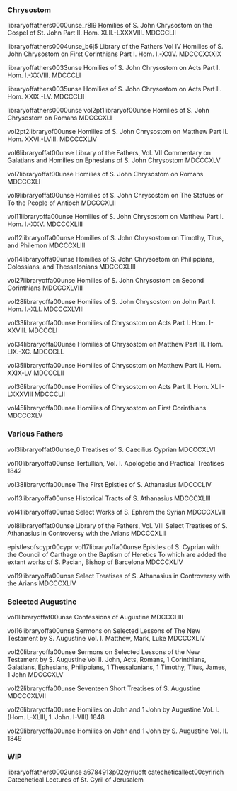 ### Chrysostom

libraryoffathers0000unse_r8l9
Homilies of S. John Chrysostom on the Gospel of St. John
Part II. Hom. XLII.-LXXXVIII.
MDCCCLII

libraryoffathers0004unse_b6j5
Library of the Fathers
Vol IV
Homilies of S. John Chrysostom on First Corinthians
Part I. Hom. I.-XXIV.
MDCCCXXXIX

libraryoffathers0033unse
Homilies of S. John Chrysostom on Acts
Part I. Hom. I.-XXVIII.
MDCCCLI

libraryoffathers0035unse
Homilies of S. John Chrysostom on Acts
Part II. Hom. XXIX.-LV.
MDCCCLII

libraryoffathers0000unse
vol2pt1libraryof00unse
Homilies of S. John Chrysostom on Romans
MDCCCXLI

vol2pt2libraryof00unse
Homilies of S. John Chrysostom on Matthew
Part II. Hom. XXVI.-LVIII.
MDCCCXLIV

vol6libraryoffat00unse
Library of the Fathers, Vol. VII
Commentary on Galatians and Homilies on Ephesians of S. John Chrysostom
MDCCCXLV

vol7libraryoffat00unse
Homilies of S. John Chrysostom on Romans
MDCCCXLI

vol9libraryoffat00unse
Homilies of S. John Chrysostom on The Statues or To the People of Antioch
MDCCCXLII

vol11libraryoffa00unse
Homilies of S. John Chrysostom on Matthew
Part I. Hom. I.-XXV.
MDCCCXLIII

vol12libraryoffa00unse
Homilies of S. John Chrysostom on Timothy, Titus, and Philemon
MDCCCXLIII

vol14libraryoffa00unse
Homilies of S. John Chrysostom on Philippians, Colossians, and Thessalonians
MDCCCXLIII

vol27libraryoffa00unse
Homilies of S. John Chrysostom on Second Corinthians
MDCCCXLVIII

vol28libraryoffa00unse
Homilies of S. John Chrysostom on John
Part I. Hom. I.-XLI.
MDCCCXLVIII

vol33libraryoffa00unse
Homilies of Chrysostom on Acts
Part I. Hom. I-XXVIII.
MDCCCLI

vol34libraryoffa00unse
Homilies of Chrysostom on Matthew
Part III. Hom. LIX.-XC.
MDCCCLI.

vol35libraryoffa00unse
Homilies of Chrysostom on Matthew
Part II. Hom. XXIX-LV
MDCCCLII

vol36libraryoffa00unse
Homilies of Chrysostom on Acts
Part II. Hom. XLII-LXXXVIII
MDCCCLII

vol45libraryoffa00unse
Homilies of Chrysostom on First Corinthians
MDCCCXLV









### Various Fathers

vol3libraryoffat00unse_0
Treatises of S. Caecilius Cyprian
MDCCCXLVI

vol10libraryoffa00unse
Tertullian, Vol. I. Apologetic and Practical Treatises
1842

vol38libraryoffa00unse
The First Epistles of S. Athanasius
MDCCCLIV

vol13libraryoffa00unse
Historical Tracts of S. Athanasius
MDCCCXLIII

vol41libraryoffa00unse
Select Works of S. Ephrem the Syrian
MDCCCXLVII

vol8libraryoffat00unse
Library of the Fathers, Vol. VIII
Select Treatises of S. Athanasius in Controversy with the Arians
MDCCCXLII

epistlesofscypr00cypr
vol17libraryoffa00unse
Epistles of S. Cyprian with the Council of Carthage on the Baptism of Heretics
To which are added the extant works of S. Pacian, Bishop of Barcelona
MDCCCXLIV

vol19libraryoffa00unse
Select Treatises of S. Athanasius in Controversy with the Arians
MDCCCXLIV





### Selected Augustine

vol1libraryoffat00unse
Confessions of Augustine
MDCCCLIII

vol16libraryoffa00unse
Sermons on Selected Lessons of The New Testament by S. Augustine
Vol. I. Matthew, Mark, Luke
MDCCCXLIV

vol20libraryoffa00unse
Sermons on Selected Lessons of the New Testament by S. Augustine
Vol II. John, Acts, Romans, 1 Corinthians, Galatians, Ephesians, Philippians, 1 Thessalonians, 1 Timothy, Titus, James, 1 John
MDCCCXLV

vol22libraryoffa00unse
Seventeen Short Treatises of S. Augustine
MDCCCXLVII

vol26libraryoffa00unse
Homilies on John and 1 John by Augustine
Vol. I. (Hom. L-XLIII, 1. John. I-VIII)
1848

vol29libraryoffa00unse
Homilies on John and 1 John by S. Augustine
Vol. II.
1849




### WIP


libraryoffathers0002unse
a6784913p02cyriuoft
catecheticallect00cyririch
Catechetical Lectures of St. Cyril of Jerusalem


